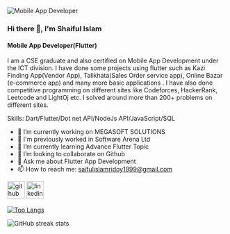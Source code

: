 ![Mobile App Developer](https://media.licdn.com/dms/image/D4D16AQGuqw1PL1rMhg/profile-displaybackgroundimage-shrink_350_1400/0/1701794240605?e=1707955200&v=beta&t=GLOtOdvNhYi40Li71dcODhQW7K-504_sgdLDJ5-7LYE)

### Hi there 👋, I'm Shaiful Islam
#### Mobile App Developer(Flutter)


I am a CSE graduate and also certified on Mobile App Development under the ICT division. I have done some projects using flutter such as Kazi Finding App(Vendor App), Talikhata(Sales Order service app), Online Bazar (e-commerce app) and many more basic applications . I have also done competitive programming on different sites like Codeforces, HackerRank, Leetcode and LightOj etc. I solved around more than 200+ problems on different sites.

Skills: Dart/Flutter/Dot net API/NodeJs API/JavaScript/SQL

- 🔭 I’m currently working on MEGASOFT SOLUTIONS
- 🔏 I'm previously worked in Software Arena Ltd
- 🌱 I’m currently learning Advance Flutter Topic 
- 👯 I’m looking to collaborate on Github 
- 💬 Ask me about Flutter App Development 
- 📫 How to reach me: saifulislamridoy1999@gmail.com 


[<img src='https://cdn.jsdelivr.net/npm/simple-icons@3.0.1/icons/github.svg' alt='github' height='40'>](https://github.com/Shaiful191)  [<img src='https://cdn.jsdelivr.net/npm/simple-icons@3.0.1/icons/linkedin.svg' alt='linkedin' height='40'>](https://www.linkedin.com/in/http://www.linkedin.com/in/shaiful-islam-980a13279/)  

[![Top Langs](https://github-readme-stats.vercel.app/api/top-langs/?username=Shaiful191)](https://github.com/anuraghazra/github-readme-stats)

![GitHub streak stats](https://streak-stats.demolab.com/?user=Shaiful191)  

